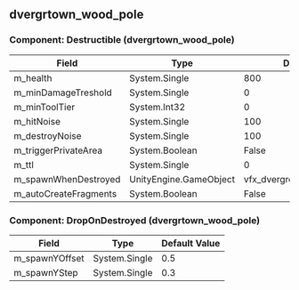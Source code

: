 ## dvergrtown_wood_pole

### Component: Destructible (dvergrtown_wood_pole)

|Field|Type|Default Value|
|-----|----|-------------|
|m_health|System.Single|800|
|m_minDamageTreshold|System.Single|0|
|m_minToolTier|System.Int32|0|
|m_hitNoise|System.Single|100|
|m_destroyNoise|System.Single|100|
|m_triggerPrivateArea|System.Boolean|False|
|m_ttl|System.Single|0|
|m_spawnWhenDestroyed|UnityEngine.GameObject|vfx_dvergrcreep_pole_destroyed|
|m_autoCreateFragments|System.Boolean|False|

### Component: DropOnDestroyed (dvergrtown_wood_pole)

|Field|Type|Default Value|
|-----|----|-------------|
|m_spawnYOffset|System.Single|0.5|
|m_spawnYStep|System.Single|0.3|

